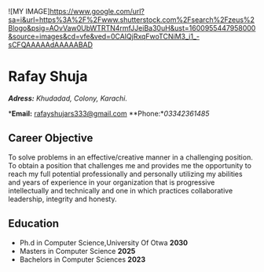 ![MY IMAGE]https://www.google.com/url?sa=i&url=https%3A%2F%2Fwww.shutterstock.com%2Fsearch%2Fzeus%2Blogo&psig=AOvVaw0UbWTRTN4rmfJJeiBa30uH&ust=1600955447958000&source=images&cd=vfe&ved=0CAIQjRxqFwoTCNiM3_i1_-sCFQAAAAAdAAAAABAD
# Rafay Shuja

***Adress:** Khudadad, Colony, Karachi.*

***Email:** rafayshujars333@gmail.com  **Phone:**03342361485*

## Career Objective 

To solve problems in an effective/creative manner in a challenging position.
To obtain a position that challenges me and provides me the opportunity to reach my full potential professionally and personally utilizing my abilities and years of experience in your organization that is progressive intellectually and technically and one in which practices collaborative leadership, integrity and honesty.

## Education

- Ph.d in Computer Science,University Of Otwa **2030**
- Masters in Computer Science **2025**
- Bachelors in Computer Sciences **2023**
